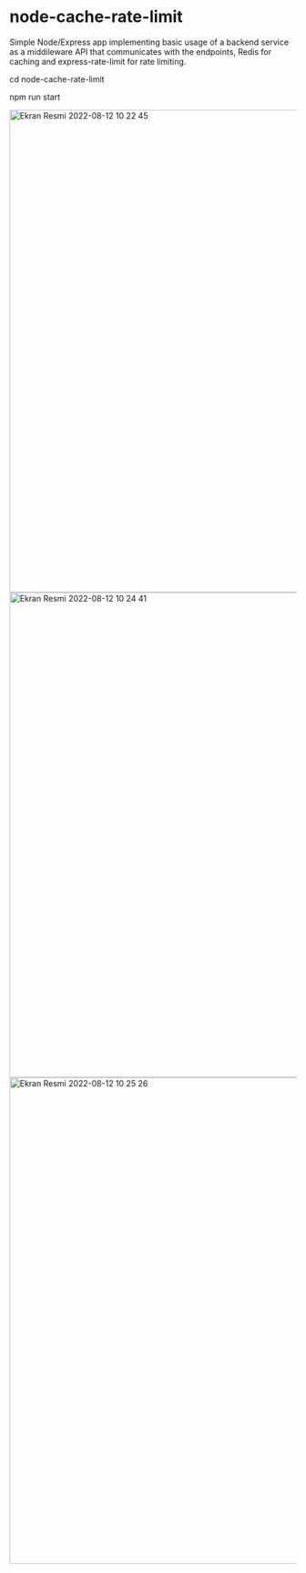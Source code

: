 # node-cache-rate-limit
Simple Node/Express app implementing basic usage of a backend service as a middileware API that communicates with the endpoints, Redis for caching and express-rate-limit for rate limiting. 

cd node-cache-rate-limit

npm run start

<img width="846" alt="Ekran Resmi 2022-08-12 10 22 45" src="https://user-images.githubusercontent.com/50910926/184311257-f3253ac6-3494-4942-800b-4a3c43c6e78d.png">
<img width="850" alt="Ekran Resmi 2022-08-12 10 24 41" src="https://user-images.githubusercontent.com/50910926/184311276-f5714aaa-7c20-444e-a0a0-d4a67524ee7b.png">
<img width="852" alt="Ekran Resmi 2022-08-12 10 25 26" src="https://user-images.githubusercontent.com/50910926/184311271-5eeb1081-c366-4560-8b8e-cb455f7cc2ea.png">
